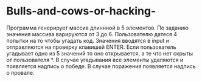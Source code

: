 # Bulls-and-cows-or-hacking-
Программа генерирует массив длиннной в 5 элементов. По заданию значения массива варируются от 3 до 6. 
Пользователю датеся 4 попытки на то чтобы угадать код. Значения вводятся в input и отправляются на проверку клавишей ENTER. Если пользователь угадывает одно из 5 значений то оно открывается, а те что нет скрыты от пользователя *.
В случае угадывания все элементы удаляются и появляется надпись о победе. В случае поражения появляется надпись о провале.
